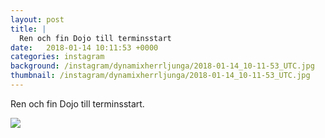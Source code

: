 ```yaml
---
layout: post
title: |
  Ren och fin Dojo till terminsstart
date:   2018-01-14 10:11:53 +0000
categories: instagram
background: /instagram/dynamixherrljunga/2018-01-14_10-11-53_UTC.jpg
thumbnail: /instagram/dynamixherrljunga/2018-01-14_10-11-53_UTC.jpg
---
```

Ren och fin Dojo till terminsstart. 



<img src='/www-dynamix-herrljunga/instagram/dynamixherrljunga/2018-01-14_10-11-53_UTC.jpg' class='img-fluid' />
